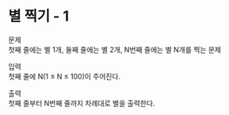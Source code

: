 <h1>별 찍기 - 1</h1>

문제<br>첫째 줄에는 별 1개, 둘째 줄에는 별 2개, N번째 줄에는 별 N개를 찍는 문제

입력<br>첫째 줄에 N(1 ≤ N ≤ 100)이 주어진다.

출력<br>첫째 줄부터 N번째 줄까지 차례대로 별을 출력한다.
